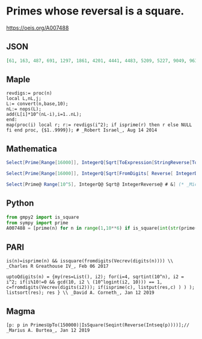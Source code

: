# Primes whose reversal is a square\.
https://oeis.org/A007488
## JSON
```JSON
[61, 163, 487, 691, 1297, 1861, 4201, 4441, 4483, 5209, 5227, 9049, 9631, 12391, 14437, 16141, 16987, 61483, 63211, 65707, 65899, 67057, 69481, 92767, 94273, 96979, 106303, 108061, 123031, 123373, 125329, 127291, 129643, 142771, 146857, 148249, 165901]
```
## Maple
```Maple
revdigs:= proc(n)
local L,nL,j;
L:= convert(n,base,10);
nL:= nops(L);
add(L[i]*10^(nL-i),i=1..nL);
end:
map(proc(i) local r; r:= revdigs(i^2); if isprime(r) then r else NULL fi end proc, {$1..9999}); # _Robert Israel_, Aug 14 2014
```
## Mathematica
```Mathematica
Select[Prime[Range[16000]], IntegerQ[Sqrt[ToExpression[StringReverse[ToString[#]]]]] &]
```
```Mathematica
Select[Prime[Range[16000]], IntegerQ[Sqrt[FromDigits[ Reverse[ IntegerDigits[ #]]]]] &] (* _Harvey P. Dale_, Jul 19 2011 *)
```
```Mathematica
Select[Prime@ Range[10^5], IntegerQ@ Sqrt@ IntegerReverse@ # &] (* _Michael De Vlieger_, Jan 20 2018 *)
```
## Python
```Python
from gmpy2 import is_square
from sympy import prime
A007488 = [prime(n) for n in range(1,10**6) if is_square(int(str(prime(n))[::-1]))] # _Chai Wah Wu_, Aug 14 2014
```
## PARI
```PARI
is(n)=isprime(n) && issquare(fromdigits(Vecrev(digits(n)))) \\ _Charles R Greathouse IV_, Feb 06 2017
```
```PARI
uptoQdigits(n) = {my(res=List(), i2); for(i=4, sqrtint(10^n), i2 = i^2; if(i%10!=0 && gcd(10, i2 \ (10^logint(i2, 10))) == 1, c=fromdigits(Vecrev(digits(i2))); if(isprime(c), listput(res,c) ) ) ); listsort(res); res } \\ _David A. Corneth_, Jan 12 2019
```
## Magma
```Magma
[p: p in PrimesUpTo(150000)|IsSquare(Seqint(Reverse(Intseq(p))))];// _Marius A. Burtea_, Jan 12 2019
```
